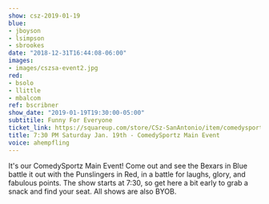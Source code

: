 ```yaml
---
show: csz-2019-01-19
blue:
- jboyson
- lsimpson
- sbrookes
date: "2018-12-31T16:44:08-06:00"
images:
- images/cszsa-event2.jpg
red:
- bsolo
- llittle
- mbalcom
ref: bscribner
show_date: "2019-01-19T19:30:00-05:00"
subtitile: Funny For Everyone
ticket_link: https://squareup.com/store/CSz-SanAntonio/item/comedysportz-saturday-night-17
title: 7:30 PM Saturday Jan. 19th - ComedySportz Main Event
voice: ahempfling
---
```


It's our ComedySportz Main Event! Come out and see the Bexars in Blue battle it out with the Punslingers in Red, in a battle for laughs, glory, and fabulous points. The show starts at 7:30, so get here a bit early to grab a snack and find your seat. All shows are also BYOB.
